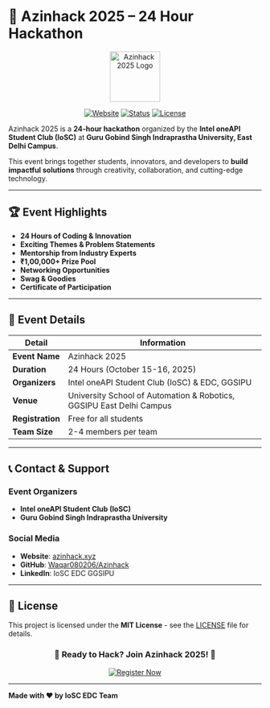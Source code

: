 # 🚀 Azinhack 2025 – 24 Hour Hackathon

<div align="center">
  <img src="./public/favicon.ico" alt="Azinhack 2025 Logo" width="100" height="100">
  
  [![Website](https://img.shields.io/badge/Website-azinhack.xyz-blue)](https://azinhack.xyz)
  [![Status](https://img.shields.io/badge/Status-Live-green)](https://azinhack.xyz)
  [![License](https://img.shields.io/badge/License-MIT-yellow)](LICENSE)
</div>

Azinhack 2025 is a **24-hour hackathon** organized by the **Intel oneAPI Student Club (IoSC)** at **Guru Gobind Singh Indraprastha University, East Delhi Campus**.

This event brings together students, innovators, and developers to **build impactful solutions** through creativity, collaboration, and cutting-edge technology.

---

## 🏆 Event Highlights

- **24 Hours of Coding & Innovation**
- **Exciting Themes & Problem Statements**
- **Mentorship from Industry Experts**
- **₹1,00,000+ Prize Pool**
- **Networking Opportunities**
- **Swag & Goodies**
- **Certificate of Participation**

---

## 📅 Event Details

| Detail | Information |
|--------|-------------|
| **Event Name** | Azinhack 2025 |
| **Duration** | 24 Hours (October 15-16, 2025) |
| **Organizers** | Intel oneAPI Student Club (IoSC) & EDC, GGSIPU |
| **Venue** | University School of Automation & Robotics, GGSIPU East Delhi Campus |
| **Registration** | Free for all students |
| **Team Size** | 2-4 members per team |

---

## 📞 Contact & Support

### Event Organizers
- **Intel oneAPI Student Club (IoSC)**
- **Guru Gobind Singh Indraprastha University**

### Social Media
- **Website**: [azinhack.xyz](https://azinhack.xyz)
- **GitHub**: [Waqar080206/Azinhack](https://github.com/Waqar080206/Azinhack)
- **LinkedIn**: IoSC EDC GGSIPU

---

## 📜 License

This project is licensed under the **MIT License** - see the [LICENSE](LICENSE) file for details.


<div align="center">
  <h3>🚀 Ready to Hack? Join Azinhack 2025! 🚀</h3>
  
  [![Register Now](https://img.shields.io/badge/Register%20Now-azinhack.xyz-FF3399?style=for-the-badge)](https://azinhack.xyz)
</div>

---

**Made with ❤️ by IoSC EDC Team**
